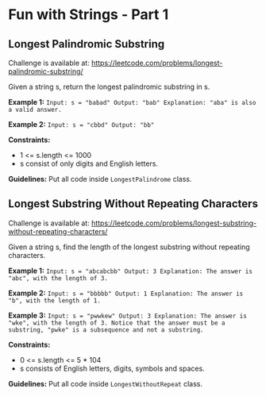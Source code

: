 # Fun with Strings - Part 1
 
##  Longest Palindromic Substring
Challenge is available at: https://leetcode.com/problems/longest-palindromic-substring/

Given a string s, return the longest palindromic substring in s.

**Example 1:**
`Input: s = "babad"
Output: "bab"
Explanation: "aba" is also a valid answer.`

**Example 2:**
`Input: s = "cbbd"
Output: "bb"`


**Constraints:**
- 1 <= s.length <= 1000
- s consist of only digits and English letters.  

**Guidelines:**
Put all code inside `LongestPalindrome` class.  
  

## Longest Substring Without Repeating Characters

Challenge is available at: https://leetcode.com/problems/longest-substring-without-repeating-characters/

Given a string s, find the length of the longest substring without repeating characters.


**Example 1:**
`Input: s = "abcabcbb"
Output: 3
Explanation: The answer is "abc", with the length of 3.`

**Example 2:**
`Input: s = "bbbbb"
Output: 1
Explanation: The answer is "b", with the length of 1.`

**Example 3:**
`Input: s = "pwwkew"
Output: 3
Explanation: The answer is "wke", with the length of 3.
Notice that the answer must be a substring, "pwke" is a subsequence and not a substring.`


**Constraints:**
- 0 <= s.length <= 5 * 104
- s consists of English letters, digits, symbols and spaces.

**Guidelines:**
Put all code inside `LongestWithoutRepeat` class.